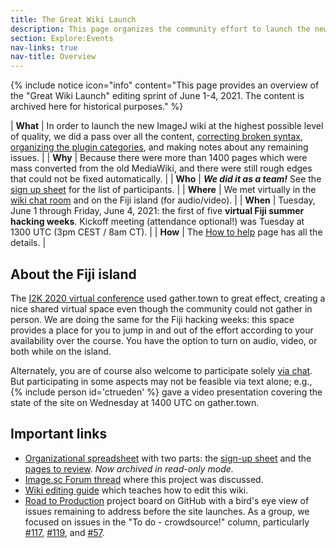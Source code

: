 ```yaml
---
title: The Great Wiki Launch
description: This page organizes the community effort to launch the new ImageJ wiki.
section: Explore:Events
nav-links: true
nav-title: Overview
---
```


{% include notice icon="info" content="This page provides an overview of the
  \"Great Wiki Launch\" editing sprint of June 1-4, 2021. The content is archived
  here for historical purposes." %}

| **What**  | In order to launch the new ImageJ wiki at the highest possible level of quality, we did a pass over all the content, [correcting broken syntax](https://github.com/imagej/imagej.github.io/issues/117), [organizing the plugin categories](https://github.com/imagej/imagej.github.io/issues/119), and making notes about any remaining issues. |
| **Why**   | Because there were more than 1400 pages which were mass converted from the old MediaWiki, and there were still rough edges that could not be fixed automatically. |
| **Who**   | ***We did it as a team!*** See the [sign up sheet](https://docs.google.com/spreadsheets/d/1CdRCMFBXCg6ypDGdDaZNEN5cBY_1Ye47-kyTZQ11wBQ/edit#gid=0) for the list of participants. |
| **Where** | We met virtually in the [wiki chat room](https://gitter.im/imagej/imagej.github.io) and on the Fiji island (for audio/video). |
| **When**  | Tuesday, June 1 through Friday, June 4, 2021: the first of five **virtual Fiji summer hacking weeks**. Kickoff meeting (attendance optional!) was Tuesday at 1300 UTC (3pm CEST / 8am CT). |
| **How**   | The [How to help](how-to-help) page has all the details. |

## About the Fiji island

The [I2K 2020 virtual
conference](https://www.janelia.org/you-janelia/conferences/from-images-to-knowledge-with-imagej-friends)
used gather.town to great effect, creating a nice shared virtual space even
though the community could not gather in person. We are doing the same for the
Fiji hacking weeks: this space provides a place for you to jump in and out
of the effort according to your availability over the course. You have the
option to turn on audio, video, or both while on the island.

Alternately, you are of course also welcome to participate solely
[via chat](https://gitter.im/imagej/imagej.github.io).
But participating in some aspects may not be feasible via text alone;
e.g., {% include person id='ctrueden' %} gave a video presentation
covering the state of the site on Wednesday at 1400 UTC on gather.town.

## Important links

* [Organizational spreadsheet](https://docs.google.com/spreadsheets/d/1CdRCMFBXCg6ypDGdDaZNEN5cBY_1Ye47-kyTZQ11wBQ/edit)
  with two parts: the
  [sign-up sheet](https://docs.google.com/spreadsheets/d/1CdRCMFBXCg6ypDGdDaZNEN5cBY_1Ye47-kyTZQ11wBQ/edit#gid=0)
  and the
  [pages to review](https://docs.google.com/spreadsheets/d/1CdRCMFBXCg6ypDGdDaZNEN5cBY_1Ye47-kyTZQ11wBQ/edit#gid=1). *Now archived in read-only mode.*
* [Image.sc Forum thread](https://forum.image.sc/t/53246)
  where this project was discussed.
* [Wiki editing guide](/editing) which teaches how to edit this wiki.
* [Road to Production](https://github.com/imagej/imagej.github.io/projects/2)
  project board on GitHub with a bird's eye view of issues
  remaining to address before the site launches. As a group,
  we focused on issues in the "To do - crowdsource!" column,
  particularly
  [#117](https://github.com/imagej/imagej.github.io/issues/117),
  [#119](https://github.com/imagej/imagej.github.io/issues/119),
  and [#57](https://github.com/imagej/imagej.github.io/issues/57).
